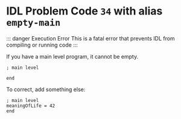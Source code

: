 # IDL Problem Code `34` with alias `empty-main`

::: danger Execution Error
This is a fatal error that prevents IDL from compiling or running code
:::

If you have a main level program, it cannot be empty.

```idl
; main level

end
```

To correct, add something else:

```idl
; main level
meaningOfLife = 42
end
```
